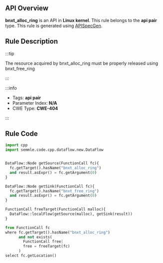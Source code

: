 ---
---


## API Overview
**bnxt_alloc_ring** is an API in **Linux kernel**. This rule belongs to the **api pair** type. This rule is generated using [APISpecGen](../../tools/APISpecGen).
## Rule Description

:::tip

The resource acquired by bnxt_alloc_ring must be properly released using bnxt_free_ring

:::

:::info

- Tags: **api pair**
- Parameter Index: **N/A**
- CWE Type: **CWE-404**

:::

## Rule Code
```python
import cpp
import semmle.code.cpp.dataflow.new.DataFlow


DataFlow::Node getSource(FunctionCall fc){
  fc.getTarget().hasName("bnxt_alloc_ring")
  and result.asExpr() = fc.getArgument(0)
}

DataFlow::Node getSink(FunctionCall fc){
  fc.getTarget().hasName("bnxt_free_ring")
  and result.asExpr() = fc.getArgument(0)
}

FunctionCall freeTarget(FunctionCall malloc){
  DataFlow::localFlow(getSource(malloc), getSink(result))
}

from FunctionCall fc
where fc.getTarget().hasName("bnxt_alloc_ring")
      and not exists(
        FunctionCall free| 
        free = freeTarget(fc)
      )
select fc.getLocation()

    
```